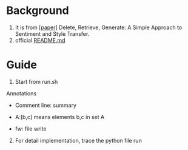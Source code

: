 # Background
1. It is from [[paper]](https://arxiv.org/pdf/1804.06437.pdf) Delete, Retrieve, Generate: A Simple Approach to Sentiment and Style Transfer.
2. official [README.md](https://github.com/lijuncen/Sentiment-and-Style-Transfer)

# Guide
1. Start from run.sh

Annotations

- Comment line: summary
  
- A:\[b,c] means elements b,c in set A
  
- fw: file write
  
2. For detail implementation, trace the python file run 

